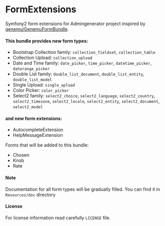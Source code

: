 FormExtensions
==============

Symfony2 form extensions for Admingenerator project inspired by 
[genemu/GenemuFormBundle](https://github.com/genemu/GenemuFormBundle).

#### This bundle provides new form types:

* Bootstrap Collection family: `collection_fieldset`, `collection_table`
* Collection Upload: `collection_upload`
* Date and Time family: `date_picker`, `time_picker`, `datetime_picker`, `daterange_picker`
* Double List family: `double_list_document`, `double_list_entity`, `double_list_model`
* Single Upload: `single_upload`
* Color Picker: `color_picker`
* Select2 family: `select2_choice`, `select2_language`, `select2_country`, `select2_timezone`, `select2_locale`, `select2_entity`, `select2_document`, `select2_model`

#### and new form extensions:

* AutocompleteExtension
* HelpMessageExtension

Forms that will be added to this bundle:
* Chosen
* Knob
* Rate

#### Note

Documentation for all form types will be gradually filled. You can find it 
in `Resources/doc` directory

#### License

For license information read carefully `LICENSE` file. 